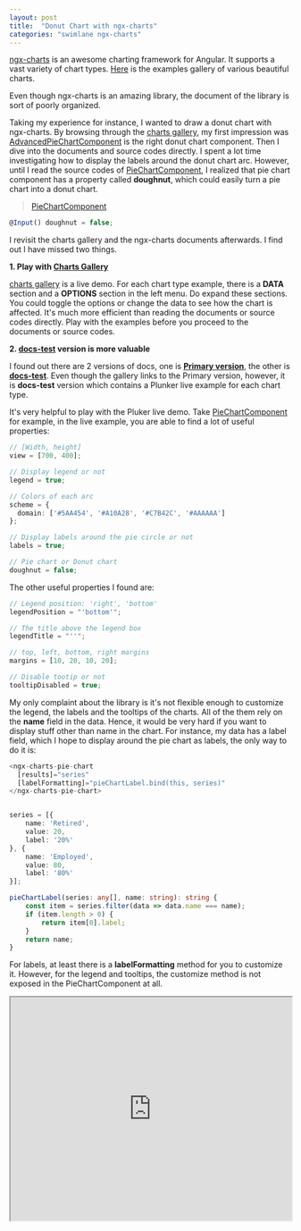 ```yaml
---
layout: post
title:  "Donut Chart with ngx-charts"
categories: "swimlane ngx-charts"
---
```


[ngx-charts](https://github.com/swimlane/ngx-charts) is an awesome charting framework for Angular. It supports a vast variety of chart types. [Here](https://swimlane.github.io/ngx-charts/) is the examples gallery of various beautiful charts.

Even though ngx-charts is an amazing library, the document of the library is sort of poorly organized.

Taking my experience for instance, I wanted to draw a donut chart with ngx-charts. By browsing through the [charts gallery](https://swimlane.github.io/ngx-charts/), my first impression was [AdvancedPieChartComponent](https://swimlane.github.io/ngx-charts/#/ngx-charts/advanced-pie-chart) is the right donut chart component. Then I dive into the documents and source codes directly. I spent a lot time investigating how to display the labels around the donut chart arc. However, until I read the source codes of [PieChartComponent](https://github.com/swimlane/ngx-charts/blob/master/src/pie-chart/pie-chart.component.ts), I realized that pie chart component has a property called **doughnut**, which could easily turn a pie chart into a donut chart.

> [PieChartComponent](https://github.com/swimlane/ngx-charts/blob/master/src/pie-chart/pie-chart.component.ts)
```typescript
@Input() doughnut = false;
```

I revisit the charts gallery and the ngx-charts documents afterwards. I find out I have missed two things.

**1. Play with [Charts Gallery](https://swimlane.github.io/ngx-charts/)**

[charts gallery](https://swimlane.github.io/ngx-charts/) is a live demo. For each chart type example, there is a **DATA** section and a **OPTIONS** section in the left menu. Do expand these sections. You could toggle the options or change the data to see how the chart is affected. It's much more efficient than reading the documents or source codes directly. Play with the examples before you proceed to the documents or source codes.

**2. [docs-test](https://swimlane.gitbook.io/ngx-charts/v/docs-test/) version is more valuable**

I found out there are 2 versions of docs, one is **[Primary version](https://swimlane.gitbook.io/ngx-charts/)**, the other is **[docs-test](https://swimlane.gitbook.io/ngx-charts/v/docs-test/)**. Even though the gallery links to the Primary version, however, it is **docs-test** version which contains a Plunker live example for each chart type.

It's very helpful to play with the Pluker live demo. Take [PieChartComponent](https://swimlane.gitbook.io/ngx-charts/v/docs-test/examples/pie-charts/pie-chart) for example, in the live example, you are able to find a lot of useful properties:

```typescript
// [Width, height]
view = [700, 400];

// Display legend or not
legend = true;

// Colors of each arc
scheme = {
  domain: ['#5AA454', '#A10A28', '#C7B42C', '#AAAAAA']
};

// Display labels around the pie circle or not
labels = true;

// Pie chart or Donut chart
doughnut = false;
```

The other useful properties I found are:

```typescript
// Legend position: 'right', 'bottom'
legendPosition = "'bottom'";

// The title above the legend box
legendTitle = "''";

// top, left, bottom, right margins
margins = [10, 20, 10, 20];

// Disable tootip or not
tooltipDisabled = true;
```

My only complaint about the library is it's not flexible enough to customize the legend, the labels and the tooltips of the charts. All of the them rely on the **name** field in the data. Hence, it would be very hard if you want to display stuff other than name in the chart. For instance, my data has a label field, which I hope to display around the pie chart as labels, the only way to do it is:

```typescript
<ngx-charts-pie-chart
  [results]="series"
  [labelFormatting]="pieChartLabel.bind(this, series)"
</ngx-charts-pie-chart>


series = [{
    name: 'Retired',
    value: 20,
    label: '20%'
}, {
    name: 'Employed',
    value: 80,
    label: '80%'
}];

pieChartLabel(series: any[], name: string): string {
    const item = series.filter(data => data.name === name);
    if (item.length > 0) {
        return item[0].label;
    }
    return name;
}
```

For labels, at least there is a **labelFormatting** method for you to customize it. However, for the legend and tooltips, the customize method is not exposed in the PieChartComponent at all.

<iframe src="https://stackblitz.com/edit/ngx-donut-chart?embed=1&file=src/app/app.component.ts" style="width: 100%; height: 400px;"></iframe>